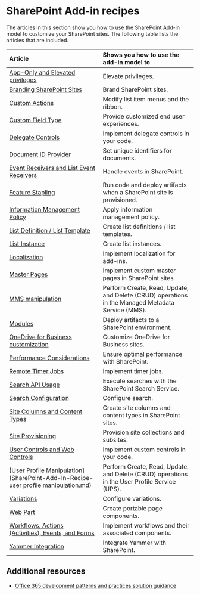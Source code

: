 # SharePoint Add-in recipes

The articles in this section show you how to use the SharePoint Add-in model to customize your SharePoint sites. The following table lists the articles that are included.

|**Article**|**Shows you how to use the add-in model to**|
|:-----|:-----|
|[App-Only and Elevated privileges](SharePoint-Add-In-Recipe-elevated-privileges.md)|Elevate privileges.|
|[Branding SharePoint Sites](SharePoint-Add-In-Recipe-themes.md)|Brand SharePoint sites.|
|[Custom Actions](SharePoint-Add-In-Recipe-custom-actions.)|Modify list item menus and the ribbon.|
|[Custom Field Type](SharePoint-Add-In-Recipe-custom-field-type.md)|Provide customized end user experiences.|
|[Delegate Controls](SharePoint-Add-In-Recipe-delegate-controls.md)|Implement delegate controls in your code.|
|[Document ID Provider](SharePoint-Add-In-Recipe-document-id-provider.md)|Set unique identifiers for documents.|
|[Event Receivers and List Event Receivers](SharePoint-Add-In-Recipe-event-receiver-and-list-event-receiver.md)|Handle events in SharePoint.|
|[Feature Stapling](SharePoint-Add-In-Recipe-feature-stapling.md)|Run code and deploy artifacts when a SharePoint site is provisioned.|
|[Information Management Policy](SharePoint-Add-In-Recipe-information-management-policy.md)|Apply information management policy.|
|[List Definition / List Template](SharePoint-Add-In-Recipe-list-definition-template.md)|Create list definitions / list templates.|
|[List Instance](SharePoint-Add-In-Recipe-list-instance.md)|Create list instances.|
|[Localization](SharePoint-Add-In-Recipe-localization.md)|Implement localization for add-ins.|
|[Master Pages](SharePoint-Add-In-Recipe-master-pages.md)|Implement custom master pages in SharePoint sites.|
|[MMS manipulation](SharePoint-Add-In-Recipe-mms-manipulation.md)|Perform Create, Read, Update, and Delete (CRUD) operations in the Managed Metadata Service (MMS).|
|[Modules](SharePoint-Add-In-Recipe-modules.md)|Deploy artifacts to a SharePoint environment.|
|[OneDrive for Business customization](SharePoint-Add-In-Recipe-od4b-customization.md)|Customize OneDrive for Business sites.|
|[Performance Considerations](SharePoint-Add-In-Recipe-performance-considerations.md)|Ensure optimal performance with SharePoint.|
|[Remote Timer Jobs](SharePoint-Add-In-Recipe-remote-timer-jobs.md)|Implement timer jobs.|
|[Search API Usage](SharePoint-Add-In-Recipe-search-api-usage.md)|Execute searches with the SharePoint Search Service.|
|[Search Configuration](SharePoint-Add-In-Recipe-search-configuration.md)|Configure search.|
|[Site Columns and Content Types](SharePoint-Add-In-Recipe-site-columns-and-content-types.md)|Create site columns and content types in SharePoint sites.|
|[Site Provisioning](SharePoint-Add-In-Recipe-site-provisioning.md)|Provision site collections and subsites.|
|[User Controls and Web Controls](SharePoint-Add-In-Recipe-web-controls.md)|Implement custom controls in your code.|
|[User Profile Manipulation](SharePoint-Add-In-Recipe-user profile manipulation.md)|Perform Create, Read, Update. and Delete (CRUD) operations in the User Profile Service (UPS).|
|[Variations](SharePoint-Add-In-Recipe-variations.md)|Configure variations.|
|[Web Part](SharePoint-Add-In-Recipe-web-part.md)|Create portable page components.|
|[Workflows, Actions (Activities), Events, and Forms](SharePoint-Add-In-Recipe-workflows-and-actions.md)|Implement workflows and their associated components.|
|[Yammer Integration](SharePoint-Add-In-Recipe-yammer-integration.md)|Integrate Yammer with SharePoint.|

## Additional resources
<a name="bk_addresources"> </a>

- [Office 365 development patterns and practices solution guidance](Office-365-development-patterns-and-practices-solution-guidance.md)
